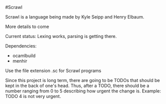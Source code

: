 #Scrawl

Scrawl is a language being made by Kyle Seipp and Henry Elbaum.

More details to come

Current status: Lexing works, parsing is getting there.

Dependencies:
  - ocamlbuild
  - menhir

Use the file extension .sc for Scrawl programs


Since this project is long term, there are going to be TODOs that should be
kept in the back of one's head. Thus, after a TODO, there should be a number
ranging from 0 to 5 describing how urgent the change is. Example: TODO 4 is not
very urgent.
